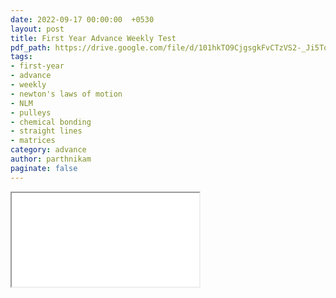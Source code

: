 ```yaml
---
date: 2022-09-17 00:00:00  +0530
layout: post
title: First Year Advance Weekly Test
pdf_path: https://drive.google.com/file/d/101hkTO9CjgsgkFvCTzVS2-_Ji5ToCJq0/preview?usp=drive_link
tags: 
- first-year
- advance
- weekly
- newton's laws of motion
- NLM 
- pulleys
- chemical bonding
- straight lines
- matrices
category: advance
author: parthnikam
paginate: false
---
```


<iframe class="embed-pdf" src="{{ page.pdf_path }}#toolbar=0" seamless="seamless" scrolling="no" style="overflow:hidden"></iframe>
